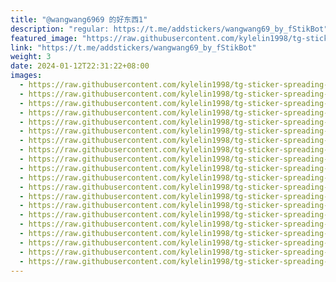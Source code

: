```yaml
---
title: "@wangwang6969 的好东西1"
description: "regular: https://t.me/addstickers/wangwang69_by_fStikBot"
featured_image: "https://raw.githubusercontent.com/kylelin1998/tg-sticker-spreading-worldwide-images/main/img/6c8b63b3-65ca-4131-97f8-8e6255ed98d6.jpg"
link: "https://t.me/addstickers/wangwang69_by_fStikBot"
weight: 3
date: 2024-01-12T22:31:22+08:00
images:
  - https://raw.githubusercontent.com/kylelin1998/tg-sticker-spreading-worldwide-images/main/img/6c8b63b3-65ca-4131-97f8-8e6255ed98d6.jpg
  - https://raw.githubusercontent.com/kylelin1998/tg-sticker-spreading-worldwide-images/main/img/3167bc91-3552-4150-91cb-4b7761a3d4c9.jpg
  - https://raw.githubusercontent.com/kylelin1998/tg-sticker-spreading-worldwide-images/main/img/39bc5586-baf6-41ad-8a00-02150c249c2d.jpg
  - https://raw.githubusercontent.com/kylelin1998/tg-sticker-spreading-worldwide-images/main/img/c0138b4a-eee0-44bc-a253-33cd1b5e2cd1.jpg
  - https://raw.githubusercontent.com/kylelin1998/tg-sticker-spreading-worldwide-images/main/img/042a47b0-7ac0-4d49-90da-42e200a37a5f.jpg
  - https://raw.githubusercontent.com/kylelin1998/tg-sticker-spreading-worldwide-images/main/img/8a0a921c-1af0-49f5-ab0f-cef94ca02604.jpg
  - https://raw.githubusercontent.com/kylelin1998/tg-sticker-spreading-worldwide-images/main/img/f351b5a1-8711-46d3-9d7d-bee0b3fcfcd4.jpg
  - https://raw.githubusercontent.com/kylelin1998/tg-sticker-spreading-worldwide-images/main/img/0daf335a-b305-420f-9d4e-65ebaa3847cf.jpg
  - https://raw.githubusercontent.com/kylelin1998/tg-sticker-spreading-worldwide-images/main/img/8aedac3b-e5c4-413f-b807-f43acea2ac50.jpg
  - https://raw.githubusercontent.com/kylelin1998/tg-sticker-spreading-worldwide-images/main/img/6f9d80cf-0505-40ed-8fb7-19627b84a6a0.jpg
  - https://raw.githubusercontent.com/kylelin1998/tg-sticker-spreading-worldwide-images/main/img/2e3c545a-ce6b-4d0f-8275-04c42e74d761.jpg
  - https://raw.githubusercontent.com/kylelin1998/tg-sticker-spreading-worldwide-images/main/img/e5581729-a285-42c5-9483-e3c679213250.jpg
  - https://raw.githubusercontent.com/kylelin1998/tg-sticker-spreading-worldwide-images/main/img/9baac133-a8ec-45f1-942d-be404ae9e30d.jpg
  - https://raw.githubusercontent.com/kylelin1998/tg-sticker-spreading-worldwide-images/main/img/24394329-611f-4d0c-9f68-a8de629f9394.jpg
  - https://raw.githubusercontent.com/kylelin1998/tg-sticker-spreading-worldwide-images/main/img/ae556f26-b84b-4c4a-9919-50d8cab0418d.jpg
  - https://raw.githubusercontent.com/kylelin1998/tg-sticker-spreading-worldwide-images/main/img/db1504e7-bf21-4746-b264-ac4747ce51ac.jpg
  - https://raw.githubusercontent.com/kylelin1998/tg-sticker-spreading-worldwide-images/main/img/c4a84de5-e33d-42f8-abb7-d471422dcc65.jpg
  - https://raw.githubusercontent.com/kylelin1998/tg-sticker-spreading-worldwide-images/main/img/2f18017e-29b6-4159-8f93-1533eb90bad3.jpg
  - https://raw.githubusercontent.com/kylelin1998/tg-sticker-spreading-worldwide-images/main/img/8e47837d-6691-47cc-89e2-3faf0c6b0e97.jpg
  - https://raw.githubusercontent.com/kylelin1998/tg-sticker-spreading-worldwide-images/main/img/ccdebdeb-b0e8-40ec-936a-a8e91fe9fe7a.jpg
---
```

